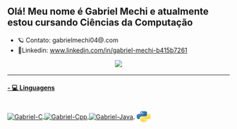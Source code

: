 ## Olá! Meu nome é Gabriel Mechi e atualmente estou cursando Ciências da Computação

- 🪐 Contato: gabrielmechi04@.com
- 🚀Linkedin: www.linkedin.com/in/gabriel-mechi-b415b7261  

<div align="center">
  <a href="https://github.com/gabrielmechi">
  <img height="180em" src="https://github-readme-stats.vercel.app/api/top-langs/?username=gabrielmechi&layout=compact&langs_count=7&theme=dracula"/>
</div>
<hr>

#### - 💻 Linguagens  
<div style="display: inline_block"><br>
  <img align="center" alt="Gabriel-C" height="30" width="40" src="https://cdn.jsdelivr.net/gh/devicons/devicon@latest/icons/c/c-original.svg" />
  <img align="center" alt="Gabriel-Cpp" height="30" width="40" src="https://cdn.jsdelivr.net/gh/devicons/devicon/icons/cplusplus/cplusplus-original.svg" />
  <img align="center" alt="Gabriel-Java" height="30" width="40" src="https://cdn.jsdelivr.net/gh/devicons/devicon@latest/icons/java/java-original.svg" />
  <img align="center" alt="Gabriel-Python" height="30" width="40" src="https://raw.githubusercontent.com/devicons/devicon/master/icons/python/python-original.svg">
</div>

##

